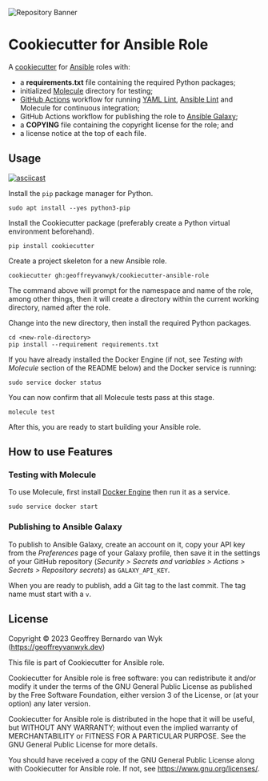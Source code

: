 ![Repository Banner](https://banners.beyondco.de/Cookiecutter%20for%20Ansible%20Role.png?theme=light&packageManager=&packageName=cookiecutter+gh%3Ageoffreyvanwyk%2Fcookiecutter-ansible-role&pattern=architect&style=style_1&description=All+you+need+to+start+automating%21&md=1&showWatermark=1&fontSize=125px&images=star) <!-- markdownlint-disable-line first-line-h1 -->

# Cookiecutter for Ansible Role

A [cookiecutter](https://cookiecutter.readthedocs.io/en/stable/) for
[Ansible](https:/docs.ansible.com/ansible/latest) roles with:

* a **requirements.txt** file containing the required Python packages;
* initialized [Molecule](https://ansible.readthedocs.io/projects/molecule)
  directory for testing;
* [GitHub Actions](https://docs.github.com/en/actions) workflow for running
  [YAML Lint](https://yamllint.readthedocs.io/en/stable/),
  [Ansible Lint](https://ansible.readthedocs.io/projects/lint) and Molecule for
  continuous integration;
* GitHub Actions workflow for publishing the role to
  [Ansible Galaxy](https://galaxy.ansible.com);
* a **COPYING** file containing the copyright license for the role; and
* a license notice at the top of each file.

## Usage

[![asciicast](https://asciinema.org/a/630021.svg)](https://asciinema.org/a/630021)

Install the `pip` package manager for Python.

```shell
sudo apt install --yes python3-pip
```

Install the Cookiecutter package (preferably create a Python virtual environment
beforehand).

```shell
pip install cookiecutter
```

Create a project skeleton for a new Ansible role.

```shell
cookiecutter gh:geoffreyvanwyk/cookiecutter-ansible-role
```

The command above will prompt for the namespace and name of the role, among
other things, then it will create a directory within the current working
directory, named after the role.

Change into the new directory, then install the required Python packages.

```shell
cd <new-role-directory>
pip install --requirement requirements.txt
```

If you have already installed the Docker Engine (if not, see
_Testing with Molecule_ section of the README below) and the Docker service is
running:

```shell
sudo service docker status
```

You can now confirm that all Molecule tests pass at this stage.

```shell
molecule test
```

After this, you are ready to start building your Ansible role.

## How to use Features

### Testing with Molecule

To use Molecule, first install
[Docker Engine](https://docs.docker.com/engine/install/ubuntu/) then run it as a
service.

```shell
sudo service docker start
```

### Publishing to Ansible Galaxy

To publish to Ansible Galaxy, create an account on it, copy your API key from
the _Preferences_ page of your Galaxy profile, then save it in the settings of
your GitHub repository
(_Security > Secrets and variables > Actions > Secrets > Repository secrets_)
as `GALAXY_API_KEY`.

When you are ready to publish, add a Git tag to the last commit. The tag name
must start with a `v`.

## License

Copyright &copy; 2023 Geoffrey Bernardo van Wyk (<https://geoffreyvanwyk.dev>)

This file is part of Cookiecutter for Ansible role.

Cookiecutter for Ansible role is free software: you can redistribute it and/or modify it under the terms of the GNU General Public License as published by the Free Software Foundation, either version 3 of the License, or (at your option) any later version.

Cookiecutter for Ansible role is distributed in the hope that it will be useful, but WITHOUT ANY WARRANTY; without even the implied warranty of MERCHANTABILITY or FITNESS FOR A PARTICULAR PURPOSE. See the GNU General Public License for more details.

You should have received a copy of the GNU General Public License along with Cookiecutter for Ansible role. If not, see <https://www.gnu.org/licenses/>.
